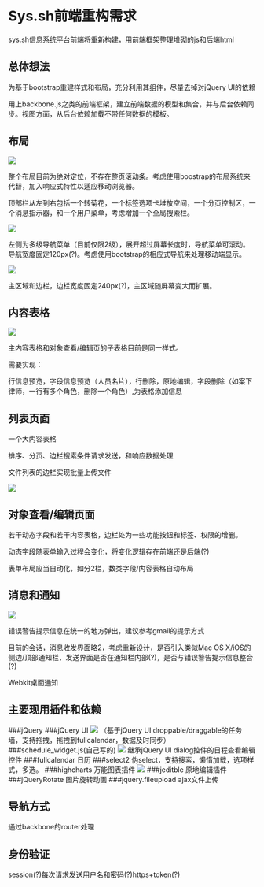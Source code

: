 Sys.sh前端重构需求
===============
sys.sh信息系统平台前端将重新构建，用前端框架整理堆砌的js和后端html

总体想法
---
为基于bootstrap重建样式和布局，充分利用其组件，尽量去掉对jQuery UI的依赖

用上backbone.js之类的前端框架，建立前端数据的模型和集合，并与后台依赖同步。视图方面，从后台依赖加载不带任何数据的模板。

布局
-------
<img src="https://raw.github.com/uicestone/syssh/master/_doc/introduction/scaffolding.png" />

整个布局目前为绝对定位，不存在整页滚动条。考虑使用boostrap的布局系统来代替，加入响应式特性以适应移动浏览器。

顶部栏从左到右包括一个转菊花，一个标签选项卡堆放空间，一个分页控制区，一个消息指示器，和一个用户菜单，考虑增加一个全局搜索栏。

<img src="https://raw.github.com/uicestone/syssh/master/_doc/introduction/nav.png" />

左侧为多级导航菜单（目前仅限2级），展开超过屏幕长度时，导航菜单可滚动。导航宽度固定120px(?)。考虑使用bootstrap的相应式导航来处理移动端显示。

<img src="https://raw.github.com/uicestone/syssh/master/_doc/introduction/listpage.png" />

主区域和边栏，边栏宽度固定240px(?)，主区域随屏幕变大而扩展。

内容表格
-------

<img src="https://raw.github.com/uicestone/syssh/master/_doc/introduction/contenttable.png" />

主内容表格和对象查看/编辑页的子表格目前是同一样式。

需要实现：

行信息预览，字段信息预览（人员名片），行删除，原地编辑，字段删除（如案下律师，一行有多个角色，删除一个角色）,为表格添加信息

列表页面
-------

一个大内容表格

排序、分页、边栏搜索条件请求发送，和响应数据处理

文件列表的边栏实现批量上传文件

<img src="https://raw.github.com/uicestone/syssh/master/_doc/introduction/listpage.png" />

对象查看/编辑页面
-------

若干动态字段和若干内容表格，边栏处为一些功能按钮和标签、权限的增删。

动态字段随表单输入过程会变化，将变化逻辑存在前端还是后端(?)

表单布局应当自动化，如分2栏，数类字段/内容表格自动布局

消息和通知
-------

<img src="https://raw.github.com/uicestone/syssh/master/_doc/introduction/message.png" />

错误警告提示信息在统一的地方弹出，建议参考gmail的提示方式

目前的会话，消息收发界面略2，考虑重新设计，是否引入类似Mac OS X/iOS的侧边/顶部通知栏，发送界面是否在通知栏内部(?)，是否与错误警告提示信息整合(?)

Webkit桌面通知

主要现用插件和依赖
---

###jQuery
###jQuery UI
<img src="https://raw.github.com/uicestone/syssh/master/_doc/introduction/taskboard.png" />
（基于jQuery UI droppable/draggable的任务墙，支持拖拽，拖拽到fullcalendar，数据及时同步）
###schedule_widget.js(自己写的)
<img src="https://raw.github.com/uicestone/syssh/master/_doc/introduction/schedule.png" />
继承jQuery UI dialog控件的日程查看编辑控件
###fullcalendar
日历
###select2
伪select，支持搜索，懒惰加载，选项样式，多选。
###highcharts
万能图表插件
<img src="https://raw.github.com/uicestone/syssh/master/_doc/introduction/achievement.png" />
###jeditble
原地编辑插件
###jQueryRotate
图片旋转动画
###jquery.fileupload
ajax文件上传

导航方式
-------
通过backbone的router处理

身份验证
-------
session(?)每次请求发送用户名和密码(?)https+token(?)